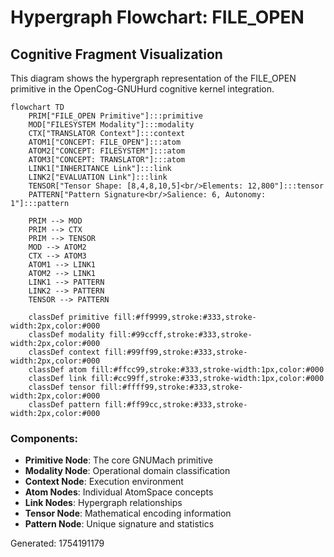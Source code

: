 # Hypergraph Flowchart: FILE_OPEN

## Cognitive Fragment Visualization

This diagram shows the hypergraph representation of the FILE_OPEN primitive in the OpenCog-GNUHurd cognitive kernel integration.

```mermaid
flowchart TD
    PRIM["FILE_OPEN Primitive"]:::primitive
    MOD["FILESYSTEM Modality"]:::modality
    CTX["TRANSLATOR Context"]:::context
    ATOM1["CONCEPT: FILE_OPEN"]:::atom
    ATOM2["CONCEPT: FILESYSTEM"]:::atom
    ATOM3["CONCEPT: TRANSLATOR"]:::atom
    LINK1["INHERITANCE Link"]:::link
    LINK2["EVALUATION Link"]:::link
    TENSOR["Tensor Shape: [8,4,8,10,5]<br/>Elements: 12,800"]:::tensor
    PATTERN["Pattern Signature<br/>Salience: 6, Autonomy: 1"]:::pattern

    PRIM --> MOD
    PRIM --> CTX
    PRIM --> TENSOR
    MOD --> ATOM2
    CTX --> ATOM3
    ATOM1 --> LINK1
    ATOM2 --> LINK1
    LINK1 --> PATTERN
    LINK2 --> PATTERN
    TENSOR --> PATTERN

    classDef primitive fill:#ff9999,stroke:#333,stroke-width:2px,color:#000
    classDef modality fill:#99ccff,stroke:#333,stroke-width:2px,color:#000
    classDef context fill:#99ff99,stroke:#333,stroke-width:2px,color:#000
    classDef atom fill:#ffcc99,stroke:#333,stroke-width:1px,color:#000
    classDef link fill:#cc99ff,stroke:#333,stroke-width:1px,color:#000
    classDef tensor fill:#ffff99,stroke:#333,stroke-width:2px,color:#000
    classDef pattern fill:#ff99cc,stroke:#333,stroke-width:2px,color:#000
```

### Components:
- **Primitive Node**: The core GNUMach primitive
- **Modality Node**: Operational domain classification
- **Context Node**: Execution environment
- **Atom Nodes**: Individual AtomSpace concepts
- **Link Nodes**: Hypergraph relationships
- **Tensor Node**: Mathematical encoding information
- **Pattern Node**: Unique signature and statistics

Generated: 1754191179
